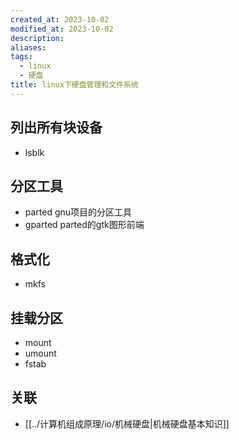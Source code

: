 ```yaml
---
created_at: 2023-10-02
modified_at: 2023-10-02
description: 
aliases: 
tags:
  - linux
  - 硬盘
title: linux下硬盘管理和文件系统
---
```

## 列出所有块设备
- lsblk
## 分区工具
- parted gnu项目的分区工具
- gparted parted的gtk图形前端
## 格式化
- mkfs
## 挂载分区
- mount
- umount
- fstab
## 关联
- [[../计算机组成原理/io/机械硬盘|机械硬盘基本知识]]